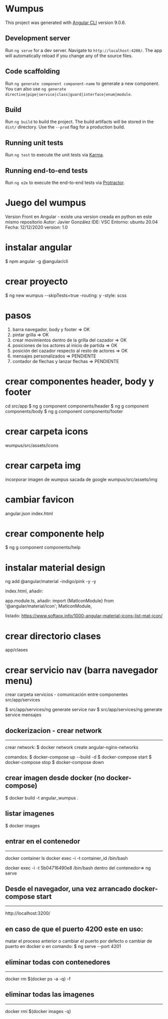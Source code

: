 # Wumpus

This project was generated with [Angular CLI](https://github.com/angular/angular-cli) version 9.0.6.

## Development server

Run `ng serve` for a dev server. Navigate to `http://localhost:4200/`. The app will automatically reload if you change any of the source files.

## Code scaffolding

Run `ng generate component component-name` to generate a new component. You can also use `ng generate directive|pipe|service|class|guard|interface|enum|module`.

## Build

Run `ng build` to build the project. The build artifacts will be stored in the `dist/` directory. Use the `--prod` flag for a production build.

## Running unit tests

Run `ng test` to execute the unit tests via [Karma](https://karma-runner.github.io).

## Running end-to-end tests

Run `ng e2e` to execute the end-to-end tests via [Protractor](http://www.protractortest.org/).

# Juego del wumpus
Version Front en Angular - existe una version creada en python en este mismo repositorio
Autor: Javier González
IDE: VSC
Entorno: ubuntu 20.04
Fecha: 12/12/2020
version: 1.0

# instalar angular
$ npm angular -g @angular/cli

#  crear proyecto
$ ng new wumpus --skipTests=true
-routing: y
-style: scss

# pasos
1. barra navegador, body y footer => OK
2. pintar grilla => OK
3. crear movimientos dentro de la grilla del cazador => OK
4. posiciones de los actores al inicio de partida => OK
5. posición del cazador respecto al resto de actores => OK
6. mensajes personalizados => PENDIENTE
7. contador de flechas y lanzar flechas => PENDIENTE

#  crear componentes header, body y footer
cd src/app
$ ng g component components/header
$ ng g component components/body
$ ng g component components/footer

# crear carpeta icons
wumpus/src/assets/icons

# crear carpeta img
incorporar imagen de wumpus sacada de google
wumpus/src/assets/img

# cambiar favicon
angular.json
index.html

# crear componente help
$ ng g component components/help

# instalar material design
ng add @angular/material
-indigo/pink
-y
-y

index.html, añadir:
 <link href=”https://fonts.googleapis.com/icon?family=Material+Icons” rel=”stylesheet”>  

app.module.ts, añadir:
import {MatIconModule} from '@angular/material/icon';
MatIconModule,

listado:
https://www.softaox.info/1000-angular-material-icons-list-mat-icon/

# crear directorio clases
app/clases

# crear servicio nav (barra navegador menu)
crear carpeta servicios - comunicación entre componentes
src/app/services

$ src/app/services/ng generate service nav
$ src/app/services/ng generate service mensajes


## dockerizacion - crear network
-------------------------------------
crear network:
$ docker network create angular-nginx-networks

comandos:
$ docker-compose up --build -d 
$ docker-compose start
$ docker-compose stop
$ docker-compose down

crear imagen desde docker (no docker-compose)
------------------------------------------------
$ docker build -t angular_wumpus .

listar imagenes
----------------
$ docker images

## entrar en el contenedor
----------------------------
docker container ls
docker exec -i -t container_id /bin/bash

docker exec -i -t 5b04716490e8 /bin/bash
dentro del contenedor=> ng serve

## Desde el navegador, una vez arrancado docker-compose start
--------------------------------------------------------------
http://localhost:3200/

en caso de que el puerto 4200 este en uso:
----------------------------------------------
matar el proceso anterior o cambiar el puerto por defecto o cambiar de puerto en docker o en comando:
$ ng serve --port 4201

## eliminar todas con contenedores
--------------------------------
docker rm $(docker ps -a -q) -f

## eliminar todas las imagenes
-----------------------------
docker rmi $(docker images -q) 





